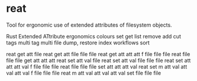 # reat

Tool for ergonomic use of extended attributes of filesystem objects.

Rust Extended ATtribute
ergonomics
colours
set
get
list
remove
add
cut
tags
multi tag multi file
dump, restore
index
workflows
sort

reat get att file
reat get att file file file
reat get att att att f file file file
reat file file file get att att att
reat set att val file
reat set att val file file file
reat set att att att val f file file file
reat file file file set att att att val
reat set m att val att val att val f file file file
reat m att val att val att val set file file file
